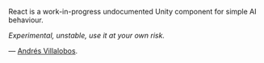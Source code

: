 React is a work-in-progress undocumented Unity component for simple AI
behaviour.

*Experimental, unstable, use it at your own risk.*

—
[Andrés Villalobos](http://twitter.com/matnesis).
